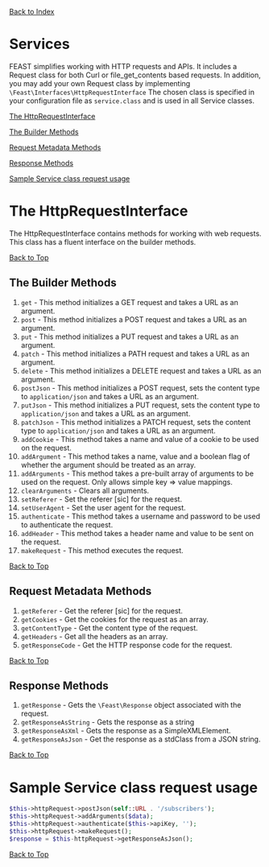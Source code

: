 [Back to Index](index.md)

# Services
FEAST simplifies working with HTTP requests and APIs. It includes a Request class for both Curl or file_get_contents based requests.
In addition, you may add your own Request class by implementing `\Feast\Interfaces\HttpRequestInterface`
The chosen class is specified in your configuration file as `service.class` and is used in all Service classes.

[The HttpRequestInterface](#the-httprequestinterface)

[The Builder Methods](#the-builder-methods)

[Request Metadata Methods](#request-metadata-methods)

[Response Methods](#response-methods)

[Sample Service class request usage](#sample-service-class-request-usage
)
# The HttpRequestInterface
The HttpRequestInterface contains methods for working with web requests. This class has a fluent interface on the builder methods.

[Back to Top](#services)

## The Builder Methods
1. `get` - This method initializes a GET request and takes a URL as an argument.
2. `post` - This method initializes a POST request and takes a URL as an argument.
3. `put` - This method initializes a PUT request and takes a URL as an argument.
4. `patch` - This method initializes a PATH request and takes a URL as an argument.
5. `delete` - This method initializes a DELETE request and takes a URL as an argument.
6. `postJson` - This method initializes a POST request, sets the content type to `application/json` and takes a URL as an argument.
7. `putJson` - This method initializes a PUT request, sets the content type to `application/json` and takes a URL as an argument.
8. `patchJson` - This method initializes a PATCH request, sets the content type to `application/json` and takes a URL as an argument.
9. `addCookie` - This method takes a name and value of a cookie to be used on the request.
10. `addArgument` - This method takes a name, value and a boolean flag of whether the argument should be treated as an array.
11. `addArguments` - This method takes a pre-built array of arguments to be used on the request. Only allows simple key => value mappings.
12. `clearArguments` - Clears all arguments.
13. `setReferer` - Set the referer [sic] for the request.
14. `setUserAgent` - Set the user agent for the request.
15. `authenticate` - This method takes a username and password to be used to authenticate the request.
16. `addHeader` - This method takes a header name and value to be sent on the request.
17. `makeRequest` - This method executes the request.

[Back to Top](#services)

## Request Metadata Methods
1. `getReferer` - Get the referer [sic] for the request.
2. `getCookies` - Get the cookies for the request as an array.
3. `getContentType` - Get the content type of the request.
4. `getHeaders` - Get all the headers as an array.
5. `getResponseCode` - Get the HTTP response code for the request.

[Back to Top](#services)

## Response Methods
1. `getResponse` - Gets the `\Feast\Response` object associated with the request.
2. `getResponseAsString` - Gets the response as a string
3. `getResponseAsXml` - Gets the response as a SimpleXMLElement.
4. `getResponseAsJson` - Get the response as a stdClass from a JSON string.

[Back to Top](#services)
# Sample Service class request usage
```php
$this->httpRequest->postJson(self::URL . '/subscribers');
$this->httpRequest->addArguments($data);
$this->httpRequest->authenticate($this->apiKey, '');
$this->httpRequest->makeRequest();
$response = $this-httpRequest->getResponseAsJson();
```

[Back to Top](#services)